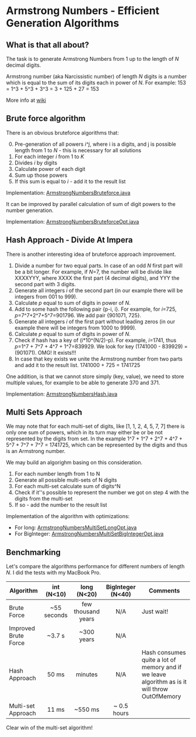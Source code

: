 # Armstrong Numbers - Efficient Generation Algorithms

## What is that all about?

The task is to generate Armstrong Numbers from 1 up to the length of *N* decimal digits.

Armstrong number (aka Narcissistic number) of length *N* digits is a number which is equal to the sum of its digits each in power of *N*. For example: 153 = 1^3 + 5^3 + 3^3 = 3 + 125 + 27 = 153

More info at [wiki](https://en.wikipedia.org/wiki/Narcissistic_number)

## Brute force algorithm

There is an obvious bruteforce algorithms that:

0. Pre-generation of all powers *i^j*, where i is a digits, and j is possible length from 1 to *N* - this is necessary for all solutions
1. For each integer *i* from 1 to *K*
2. Divides *i* by digits
3. Calculate power of each digit
4. Sum up those powers
5. If this sum is equal to *i* - add it to the result list
 
Implementation: [ArmstrongNumbersBruteforce.java](https://github.com/shamily/ArmstrongNumbers/blob/master/ArmstrongNumbersBruteforce.java)

It can be improved by parallel calculation of sum of digit powers to the number generation.

Implementation: [ArmstrongNumbersBruteforceOpt.java](https://github.com/shamily/ArmstrongNumbers/blob/master/ArmstrongNumbersBruteforceOpt.java)

## Hash Approach - Divide At Impera

There is another interesting idea of bruteforce approach improvement. 

1. Divide a number for two equal parts. In case of an odd *N* first part will be a bit longer. For example, if *N*=7, the number will be divide like XXXXYYY, where XXXX the first part (4 decimal digits), and YYY the second part with 3 digits.
2. Generate all integers *i* of the second part (in our example there will be integers from 001 to 999).
3. Calculate *p* equal to sum of digits in power of *N*.
4. Add to some hash the following pair {p-i, i}. For example, for *i*=725, *p*=7^7+2^7+5^7=901796. We add pair {901071, 725}.
5. Generate all integers *i* of the first part without leading zeros (in our example there will be integers from 1000 to 9999).
6. Calculate *p* equal to sum of digits in power of *N*.
7. Check if hash has a key of (i\*10^(N/2)-p). For example, *i*=1741, thus *p*=1^7 + 7^7 + 4^7 + 1^7=839929. We look for key (1741000 - 839929) = (901071). OMG! It exists!!!
8. In case that key exists we unite the Armstrong number from two parts and add it to the result list. 1741000 + 725 = 1741725

One addition, is that we cannot store simply (key, value), we need to store multiple values, for example to be able to generate 370 and 371.

Implementation: [ArmstrongNumbersHash.java](https://github.com/shamily/ArmstrongNumbers/blob/master/ArmstrongNumbersHash.java)

## Multi Sets Approach

We may note that for each multi-set of digits, like [1, 1, 2, 4, 5, 7, 7] there is only one sum of powers, which in its turn may either be or be not represented by the digits from set. In the example 1^7 + 1^7 + 2^7 + 4^7 + 5^7 + 7^7 + 7^7 = 1741725, which can be represented by the digits and thus is an Armstrong number.

We may build an algorighm basing on this consideration.

1. For each number length from 1 to N
2. Generate all possible multi-sets of N digits
3. For each multi-set calculate sum of digits^N
4. Check if it''s possible to represent the number we got on step 4 with the digits from the multi-set
5. If so - add the number to the result list

Implementation of the algorithm with optimizations:
* For long: [ArmstrongNumbersMultiSetLongOpt.java](https://github.com/shamily/ArmstrongNumbers/blob/master/ArmstrongNumbersMultiSetLongOpt.java)
* For BigInteger: [ArmstrongNumbersMultiSetBigIntegerOpt.java](https://github.com/shamily/ArmstrongNumbers/blob/master/ArmstrongNumbersMultiSetBigIntegerOpt.java)



## Benchmarking

Let's compare the algorithms performance for different numbers of length *N*. I did the tests with my MacBook Pro.

| Algorithm   | int (N<10) | long (N<20) | BigInteger (N<40)  | Comments |
| ------------- |:-------------:|:-----:|:-----:|-----|
| Brute Force            |  ~55 seconds | few thousand years | N/A | Just wait! |
| Improved Brute Force   | ~3.7 s       |  ~300 years        | N/A |            |
| Hash Approach          |  50 ms       | minutes            | N/A | Hash consumes quite a lot of memory and if we leave algorithm as is it will throw OutOfMemory |
| Multi-set Approach     | 11 ms        | ~550 ms            |~ 0.5 hours |     |


Clear win of the multi-set algorithm!
